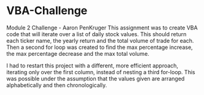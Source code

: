# VBA-Challenge
Module 2 Challenge - Aaron PenKruger
This assignment was to create VBA code that will iterate over a list of daily stock values. This should return each ticker name, the yearly return and the total volume of trade for each. Then a second for loop was created to find the max percentage increase, the max percentage decrease and the max total volume. 

I had to restart this project with a different, more efficient approach, iterating only over the first column, instead of nesting a third for-loop. This was possible under the assumption that the values given are arranged alphabetically and then chronologically.
